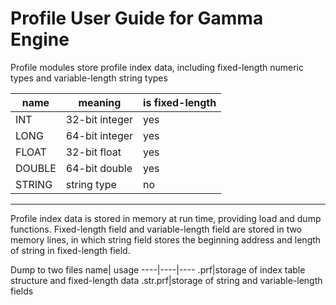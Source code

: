 # Profile User Guide for Gamma Engine


Profile modules store profile index data, including fixed-length numeric types and variable-length string types

name| meaning|is fixed-length
----|-------|------
INT|32-bit integer|yes
LONG|64-bit integer|yes
FLOAT|32-bit float|yes
DOUBLE|64-bit double|yes
STRING|string type|no
---
Profile index data is stored in memory at run time, providing load and dump functions. Fixed-length field and variable-length field are stored in two memory lines, in which string field stores the beginning address and length of string in fixed-length field.

Dump to two files
name| usage
----|----|----
.prf|storage of index table structure and fixed-length data
.str.prf|storage of string and variable-length fields
